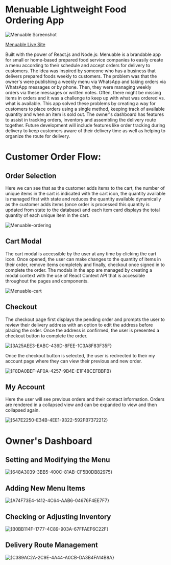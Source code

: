 # Menuable Lightweight Food Ordering App

![Menuable Screenshot](https://github.com/stevenseb/Menuable/blob/main/menuable.png)


<a href="https://menuable-main.onrender.com">Menuable Live Site</a>

Built with the power of React.js and Node.js: Menuable is a brandable app for small or home-based prepared food service companies to easily create a menu according to their schedule and accept orders for delivery to customers. The idea was inspired by someone who has a business that delivers prepared foods weekly to customers. The problem was that the owner's were publishing a weekly menu via WhatsApp and taking orders via WhatsApp messages or by phone. Then, they were managing weekly orders via these messages or written notes. Often, there might be missing items in orders and it was a challenge to keep up with what was ordered vs. what is available. This app solved these problems by creating a way for customers to place orders using a single method, keeping track of available quantity and when an item is sold out. The owner's dashboard has features to assist in tracking orders, inventory and assembling the delivery route together. Future development will include features like order tracking during delivery to keep customers aware of their delivery time as well as helping to organize the route for delivery.

# Customer Order Flow:

## Order Selection
Here we can see that as the customer adds items to the cart, the number of unique items in the cart is indicated with the cart icon, the quantity available is managed first with state and reduces the quantity available dynamically as the customer adds items (once order is processed this quantity is updated from state to the database) and each item card displays the total quantity of each unique item in the cart.



![Menuable-ordering](https://github.com/user-attachments/assets/a3e6c136-59e7-44f8-871b-44d5e42af9f8)


## Cart Modal
The cart modal is accessible by the user at any time by clicking the cart icon. Once opened, the user can make changes to the quantity of items in their order, remove items completely and finally, checkout once signed in to complete the order. The modals in the app are managed by creating a modal context with the use of React Context API that is accessible throughout the pages and components.

![Menuable-cart](https://github.com/user-attachments/assets/e9b160a4-2f05-40f5-9e0e-0d57ff6e17df)

## Checkout
The checkout page first displays the pending order and prompts the user to review their delivery address with an option to edit the address before placing the order. Once the address is confirmed, the user is presented a checkout button to complete the order.

![{3A25AEE3-EABC-436D-8FEE-1C3A8F83F35F}](https://github.com/user-attachments/assets/95a4ef1a-1a92-42f5-ad5f-553c2a470a79)

Once the checkout button is selected, the user is redirected to their my account page where they can view their previous and new order.

![{F8DA0BEF-AF0A-4257-9B4E-E1F48CEFBBFB}](https://github.com/user-attachments/assets/e4b0817b-1086-4b51-97e2-23ae597d72f5)

## My Account
Here the user will see previous orders and their contact information. Orders are rendered in a collapsed view and can be expanded to view and then collapsed again.

![{547E2250-E34B-4EE1-9322-592FB7372212}](https://github.com/user-attachments/assets/fa0bb264-260d-4049-8e50-63d8e1249dbc)

# Owner's Dashboard
## Setting and Modifying the Menu


![{648A3039-3BB5-400C-81AB-CF5B0DB82975}](https://github.com/user-attachments/assets/43ff07cc-0db7-41a0-9fb8-987e94154785)


## Adding New Menu Items

![{A74F73E4-1412-4C64-AAB6-04676F4EE7F7}](https://github.com/user-attachments/assets/db9bf4b7-06ce-4b87-bc8d-7b296fc59fe9)


## Checking or Adjusting Inventory


![{B0BB114F-1777-4C89-903A-67FFAEF6C22F}](https://github.com/user-attachments/assets/b6458702-ee3f-42f9-89c9-d33a12d8ffc4)

## Delivery Route Management


![{C389AC2A-2C9E-4A44-A0CB-DA3B4FA14B8A}](https://github.com/user-attachments/assets/91f5bf71-b50f-479c-a748-f1b3c1f93b4c)




